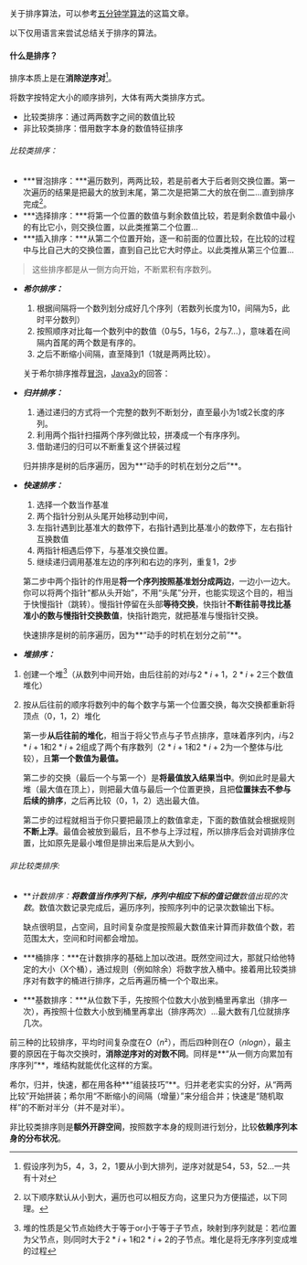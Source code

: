 关于排序算法，可以参考[五分钟学算法](https://mp.weixin.qq.com/s/vn3KiV-ez79FmbZ36SX9lg)的这篇文章。

以下仅用语言来尝试总结关于排序的算法。

#### 什么是排序？

排序本质上是在**消除逆序对**[^1]。

将数字按特定大小的顺序排列，大体有两大类排序方式。

- 比较类排序：通过两两数字之间的数值比较
- 非比较类排序：借用数字本身的数值特征排序

###### 比较类排序：

- ***冒泡排序：***遍历数列，两两比较，若是前者大于后者则交换位置。第一次遍历的结果是把最大的放到末尾，第二次是把第二大的放在倒二...直到排序完成[^2]。
- ***选择排序：***将第一个位置的数值与剩余数值比较，若是剩余数值中最小的有比它小，则交换位置，以此类推第二个位置...
- ***插入排序：***从第二个位置开始，逐一和前面的位置比较，在比较的过程中与比自己大的交换位置，直到自己比它大时停止。以此类推从第三个位置...

> 这些排序都是从一侧方向开始，不断累积有序数列。

- ***希尔排序：***
  
  1. 根据间隔将一个数列划分成好几个序列（若数列长度为10，间隔为5，此时平分数列）
  2. 按照顺序对比每一个数列中的数值（0与5，1与6，2与7...），意味着在间隔内首尾的两个数是有序的。
  3. 之后不断缩小间隔，直至降到1（1就是两两比较）。
  
  关于希尔排序推荐[冒泡](https://www.zhihu.com/answer/84079774)，[Java3y](https://zhuanlan.zhihu.com/p/34914588)的回答：
  
- ***归并排序：***
  
  1. 通过递归的方式将一个完整的数列不断划分，直至最小为1或2长度的序列。
  2. 利用两个指针扫描两个序列做比较，拼凑成一个有序序列。
  3. 借助递归的归可以不断重复这个拼装过程
  
  归并排序是树的后序遍历，因为**“动手的时机在划分之后”**。
- ***快速排序：***
  
  1. 选择一个数当作基准
  2. 两个指针分别从头尾开始移动到中间，
  3. 左指针遇到比基准大的数停下，右指针遇到比基准小的数停下，左右指针互换数值
  4. 两指针相遇后停下，与基准交换位置。
  5. 继续递归调用基准左边的序列和右边的序列，重复1，2步
  
  第二步中两个指针的作用是**将一个序列按照基准划分成两边**，一边小一边大。你可以将两个指针“都从头开始”，不用“头尾”分开，也能实现这个目的，相当于快慢指针（跳转）。慢指针停留在头部**等待交换**，快指针**不断往前寻找比基准小的数与慢指针交换数值**，快指针跑完，就把基准与慢指针交换。
  
  快速排序是树的前序遍历，因为**“动手的时机在划分之前”**。
- ***堆排序：***

1. 创建一个堆[^3]（从数列中间开始，由后往前的对$i$与$2*i+1$，$2*i+2$三个数值堆化）

2. 按从后往前的顺序将数列中的每个数字与第一个位置交换，每次交换都重新将顶点$（0，1，2）$堆化

   第一步**从后往前的堆化**，相当于将父节点与子节点排序，意味着序列内，$i$与$2*i+1$和$2*i+2$组成了两个有序数列（$2*i+1$和$2*i+2$为一个整体与$i$比较），且**第一个数值为最值。**

   第二步的交换（最后一个与第一个）是**将最值放入结果当中**。例如此时是最大堆（最大值在顶上），则把最大值与最后一个位置更换，且把**位置抹去不参与后续的排序**，之后再比较$（0，1，2）$选出最大值。
   
   第二步的过程就相当于你只要把最顶上的数值拿走，下面的数值就会根据规则**不断上浮**。最值会被放到最后，且不参与上浮过程，所以排序后会对调排序位置，比如原先是最小堆但是排出来后是从大到小。


###### 非比较类排序:

- ***计数排序：***将数值当作序列下标，序列中相应下标的值记做**数值出现的次数**。数值次数记录完成后，遍历序列，按照序列中的记录次数输出下标。

  缺点很明显，占空间，且时间复杂度是按照最大数值来计算而非数值个数，若范围太大，空间和时间都会增加。

- ***桶排序：***在计数排序的基础上加以改进。既然空间过大，那就只给他特定的大小（X个桶），通过规则（例如除余）将数字放入桶中。接着用比较类排序对有数字的桶进行排序，之后再遍历桶一个个取出来。

- ***基数排序：***从位数下手，先按照个位数大小放到桶里再拿出（排序一次），再按照十位数大小放到桶里再拿出（排序两次）...最大数有几位就排序几次。

  

前三种的比较排序，平均时间复杂度在$O（n²）$，而后四种则在$O（nlogn）$，最主要的原因在于每次交换时，**消除逆序对的对数不同**。同样是**“从一侧方向累加有序序列”**，堆结构就能优化这样的方案。

希尔，归并，快速，都在用各种**“组装技巧”**。归并老老实实的分好，从“两两比较”开始拼装；希尔用“不断缩小的间隔（增量）”来分组合并；快速是“随机取样”的不断对半分（并不是对半）。

非比较类排序则是**额外开辟空间**，按照数字本身的规则进行划分，比较**依赖序列本身的分布状况**。



[^1]: 假设序列为$5，4，3，2，1$要从小到大排列，逆序对就是$54，53，52...$一共有十对
[^2]: 以下顺序默认从小到大，遍历也可以相反方向，这里只为方便描述，以下同理。
[^3]: 堆的性质是父节点始终大于等于or小于等于子节点，映射到序列就是：若$i$位置为父节点，则$i$同时大于$2*i+1$和$2*i+2$的子节点。堆化是将无序序列变成堆的过程

